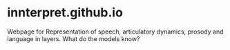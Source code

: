 # innterpret.github.io
Webpage for Representation of speech, articulatory dynamics, prosody and language in layers. What do the models know?
